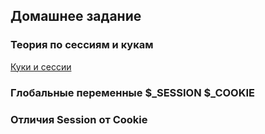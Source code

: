 ## Домашнее задание
### Теория по сессиям и кукам

[Куки и сессии](https://metanit.com/php/tutorial/4.3.php)

### Глобальные переменные $_SESSION $_COOKIE
### Отличия Session от Cookie 
